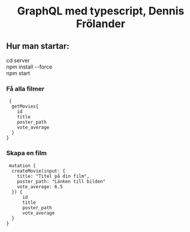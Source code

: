 # <h1 align="center">GraphQL med typescript, Dennis Frölander</h1>

## Hur man startar:

cd server\
npm install --force\
npm start


### Få alla filmer

```
 {
  getMovies{
    id
    title
    poster_path
    vote_average
  }
}
```

### Skapa en film 
```
 mutation {
  createMovie(input: {
    title: "Titel på din film",
    poster_path: "Länken till bilden"
    vote_average: 6.5
  }) {
      id
      title
      poster_path
      vote_average
  }
}
```
